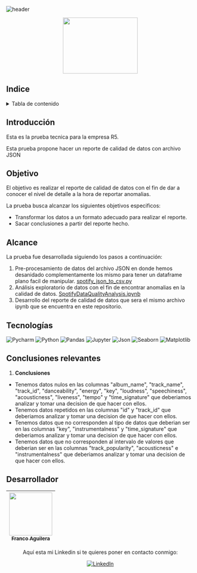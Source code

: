 ![header](https://capsule-render.vercel.app/api?type=rect&height=120&section=header&text=%20Prueba%20Tecnica%20Data%20Quality%20Enginner&fontSize=30&&color=04045b&fontColor=ffffff&font)
<div align="center">
  <img src="https://th.bing.com/th/id/OIP.D5j4O42f84oip3otPzpPYwAAAA?rs=1&pid=ImgDetMain" width="200" height="150">
</div>




## Indice
<!-- TABLE OF CONTENTS -->
<details>
  <summary>Tabla de contenido</summary>
  <ol>
    <li><a href="#Indice">Índice</a></li>
    <li><a href="#Introducción">Introducción</a></li>
    <li><a href="#Objetivo">Objetivo</a></li>
    <li><a href="#Alcance">Alcance</a></li>
    <li><a href="#Tecnologías">Tecnologías Utilizadas</a></li>
    <li><a href="#Conclusiones relevantes">Conclusiones relevantes</a></li>
    <li><a href="#Desarrollador">Desarrollador</a></li>
  </ol>
</details>

## Introducción
Esta es la prueba tecnica para la empresa R5. 

Esta prueba propone hacer un reporte de calidad de datos con archivo JSON 

## Objetivo
El objetivo es realizar el reporte de calidad de datos con el fin de dar a conocer el nivel de detalle a la hora de reportar anomalias. 

La prueba busca alcanzar los siguientes objetivos especificos:
- Transformar los datos a un formato adecuado para realizar el reporte.
- Sacar conclusiones a partir del reporte hecho.

## Alcance
La prueba fue desarrollada siguiendo los pasos a continuación:

1. Pre-procesamiento de datos del archivo JSON en donde hemos desanidado complementamente los mismo para tener un dataframe plano facil de manipular. [spotify_json_to_csv.py](spotify_json_to_csv.py)
2. Análisis exploratorio de datos con el fin de encontrar anomalias en la calidad de datos. [SpotifyDataQualityAnalysis.ipynb](SpotifyDataQualityAnalysis.ipynb)
3. Desarrollo del reporte de calidad de datos que sera el mismo archivo ipynb que se encuentra en este repositorio.

## Tecnologías
![Pycharm](https://img.shields.io/badge/Pycharm-000000?style=for-the-badge&logo=Pycharm&logoColor=white)
![Python](https://img.shields.io/badge/python-3670A0?style=for-the-badge&logo=python&logoColor=ffdd54)
![Pandas](https://img.shields.io/badge/pandas-%23150458.svg?style=for-the-badge&logo=pandas&logoColor=white)
![Jupyter](https://img.shields.io/badge/Jupyter-%23F37626.svg?style=for-the-badge&logo=Jupyter&logoColor=white)
![Json](https://img.shields.io/badge/JSON-000000?style=for-the-badge&logo=JSON&logoColor=white&color=green)
![Seaborn](https://img.shields.io/badge/Seaborn-000000?style=for-the-badge&logo=Seaborn&logoColor=white&color=purple)
![Matplotlib](https://img.shields.io/badge/Matplotlib-000000?style=for-the-badge&logo=Matplotlib&logoColor=white&color=light)

## Conclusiones relevantes
1. **Conclusiones**
- Tenemos datos nulos en las columnas "album_name", "track_name", "track_id", "danceability", "energy", "key", "loudness", "speechiness", "acousticness", "liveness", "tempo" y "time_signature" que deberiamos analizar y tomar una decision de que hacer con ellos.
- Tenemos datos repetidos en las columnas "id" y "track_id" que deberiamos analizar y tomar una decision de que hacer con ellos.
- Tenemos datos que no corresponden al tipo de datos que deberian ser en las columnas "key", "instrumentalness" y "time_signature" que deberiamos analizar y tomar una decision de que hacer con ellos.
- Tenemos datos que no corresponden al intervalo de valores que deberian ser en las columnas "track_popularity", "acousticness" e "instrumentalness" que deberiamos analizar y tomar una decision de que hacer con ellos.

## Desarrollador
<div align="center">

 
| [<img src="https://avatars.githubusercontent.com/u/44064764?v=4" width=115><br><sub>Franco Aguilera</sub>](https://github.com/franco18min) |
|:--------------------------------------------------------------------------------------------------------------------------------------------------------------------------------------------:| 

Aquí esta mi Linkedin si te quieres poner en contacto conmigo: </br>

[![LinkedIn](https://img.shields.io/badge/linkedin-%230077B5.svg?style=for-the-badge&logo=linkedin&logoColor=white)](https://www.linkedin.com/in/franco-aguilera-0686ba255/)

</div>
